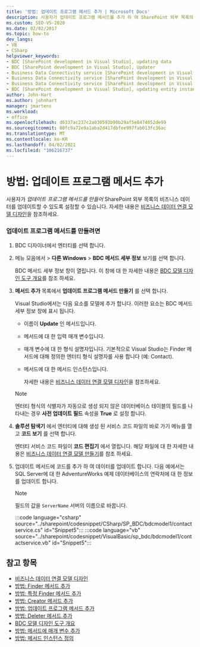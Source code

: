 ```yaml
---
title: '방법: 업데이트 프로그램 메서드 추가 | Microsoft Docs'
description: 사용자가 업데이트 프로그램 메서드를 추가 하 여 SharePoint 외부 목록의 비즈니스 데이터를 업데이트 하도록 설정 하는 방법을 알아봅니다.
ms.custom: SEO-VS-2020
ms.date: 02/02/2017
ms.topic: how-to
dev_langs:
- VB
- CSharp
helpviewer_keywords:
- BDC [SharePoint development in Visual Studio], updating data
- BDC [SharePoint development in Visual Studio], Updater
- Business Data Connectivity service [SharePoint development in Visual Studio], updating data
- Business Data Connectivity service [SharePoint development in Visual Studio], Updater
- Business Data Connectivity service [SharePoint development in Visual Studio], updating entity instances
- BDC [SharePoint development in Visual Studio], updating entity instances
author: John-Hart
ms.author: johnhart
manager: jmartens
ms.workload:
- office
ms.openlocfilehash: d6337ac237c2a030593b90b29af5e8474052de99
ms.sourcegitcommit: 80fc9a72e9a1aba2d417dbfee997fab013fc36ac
ms.translationtype: MT
ms.contentlocale: ko-KR
ms.lasthandoff: 04/02/2021
ms.locfileid: "106216737"
---
```

# <a name="how-to-add-an-updater-method"></a>방법: 업데이트 프로그램 메서드 추가
  사용자가 *업데이트 프로그램 메서드를 만들어* SharePoint 외부 목록의 비즈니스 데이터를 업데이트할 수 있도록 설정할 수 있습니다. 자세한 내용은 [비즈니스 데이터 연결 모델 디자인](../sharepoint/designing-a-business-data-connectivity-model.md)을 참조하세요.

### <a name="to-create-an-updater-method"></a>업데이트 프로그램 메서드를 만들려면

1. BDC 디자이너에서 엔터티를 선택 합니다.

2. 메뉴 모음에서   >  **다른 Windows**  >  **BDC 메서드 세부 정보** 보기를 선택 합니다.

    BDC 메서드 세부 정보 창이 열립니다. 이 창에 대 한 자세한 내용은 [BDC 모델 디자인 도구 개요](../sharepoint/bdc-model-design-tools-overview.md)를 참조 하세요.

3. **메서드 추가** 목록에서 **업데이트 프로그램 메서드 만들기** 를 선택 합니다.

    Visual Studio에서는 다음 요소를 모델에 추가 합니다. 이러한 요소는 BDC 메서드 세부 정보 창에 표시 됩니다.

   - 이름이 **Update** 인 메서드입니다.

   - 메서드에 대 한 입력 매개 변수입니다.

   - 매개 변수에 대 한 형식 설명자입니다. 기본적으로 Visual Studio는 Finder 메서드에 대해 정의한 엔터티 형식 설명자를 사용 합니다 (예: Contact).

   - 메서드에 대 한 메서드 인스턴스입니다.

     자세한 내용은 [비즈니스 데이터 연결 모델 디자인](../sharepoint/designing-a-business-data-connectivity-model.md)을 참조하세요.

   > [!NOTE]
   > 엔터티 형식의 식별자가 자동으로 생성 되지 않은 데이터베이스 테이블의 필드를 나타내는 경우 **사전 업데이트 필드** 속성을 **True** 로 설정 합니다.

4. **솔루션 탐색기** 에서 엔터티에 대해 생성 된 서비스 코드 파일의 바로 가기 메뉴를 열고 **코드 보기** 를 선택 합니다.

    엔터티 서비스 코드 파일이 **코드 편집기** 에서 열립니다. 해당 파일에 대 한 자세한 내용은 [비즈니스 데이터 연결 모델 만들기](../sharepoint/creating-a-business-data-connectivity-model.md)를 참조 하세요.

5. 업데이트 메서드에 코드를 추가 하 여 데이터를 업데이트 합니다. 다음 예에서는 SQL Server에 대 한 AdventureWorks 예제 데이터베이스의 연락처에 대 한 정보를 업데이트 합니다.

   > [!NOTE]
   > 필드의 값을 `ServerName` 서버의 이름으로 바꿉니다.

    :::code language="csharp" source="../sharepoint/codesnippet/CSharp/SP_BDC/bdcmodel1/contactservice.cs" id="Snippet5":::
    :::code language="vb" source="../sharepoint/codesnippet/VisualBasic/sp_bdc/bdcmodel1/contactservice.vb" id="Snippet5":::

## <a name="see-also"></a>참고 항목
- [비즈니스 데이터 연결 모델 디자인](../sharepoint/designing-a-business-data-connectivity-model.md)
- [방법: Finder 메서드 추가](../sharepoint/how-to-add-a-finder-method.md)
- [방법: 특정 Finder 메서드 추가](../sharepoint/how-to-add-a-specific-finder-method.md)
- [방법: Creator 메서드 추가](../sharepoint/how-to-add-a-creator-method.md)
- [방법: 업데이트 프로그램 메서드 추가](../sharepoint/how-to-add-an-updater-method.md)
- [방법: Deleter 메서드 추가](../sharepoint/how-to-add-a-deleter-method.md)
- [BDC 모델 디자인 도구 개요](../sharepoint/bdc-model-design-tools-overview.md)
- [방법: 메서드에 매개 변수 추가](../sharepoint/how-to-add-a-parameter-to-a-method.md)
- [방법: 메서드 인스턴스 정의](../sharepoint/how-to-define-a-method-instance.md)
